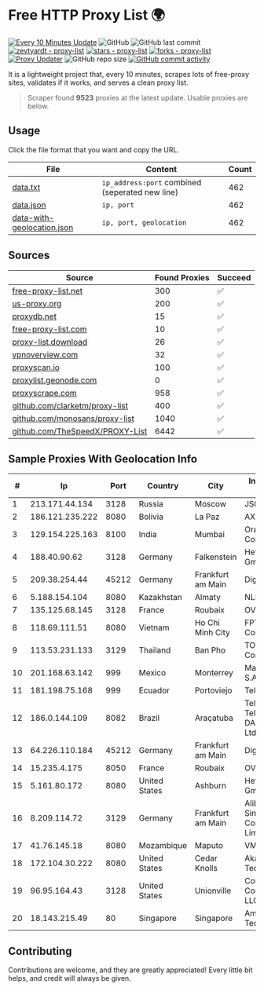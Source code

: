 
# Free HTTP Proxy List 🌍

[![Every 10 Minutes Update](https://github.com/mertguvencli/http-proxy-list/actions/workflows/main.yml/badge.svg?branch=main)](https://github.com/mertguvencli/http-proxy-list/actions/workflows/main.yml)
![GitHub](https://img.shields.io/github/license/mertguvencli/http-proxy-list)
![GitHub last commit](https://img.shields.io/github/last-commit/mertguvencli/http-proxy-list)
[![zevtyardt - proxy-list](https://img.shields.io/static/v1?label=zevtyardt&message=proxy-list&color=blue&logo=github)](https://github.com/zevtyardt/proxy-list "Go to GitHub repo")
[![stars - proxy-list](https://img.shields.io/github/stars/zevtyardt/proxy-list?style=social)](https://github.com/zevtyardt/proxy-list)
[![forks - proxy-list](https://img.shields.io/github/forks/zevtyardt/proxy-list?style=social)](https://github.com/zevtyardt/proxy-list)
[![Proxy Updater](https://github.com/zevtyardt/proxy-list/workflows/Proxy%20Updater/badge.svg)](https://github.com/zevtyardt/proxy-list/actions?query=workflow:"Proxy+Updater")
![GitHub repo size](https://img.shields.io/github/repo-size/zevtyardt/proxy-list)
[![GitHub commit activity](https://img.shields.io/github/commit-activity/m/zevtyardt/proxy-list?logo=commits)](https://github.com/zevtyardt/proxy-list/commits/main)

It is a lightweight project that, every 10 minutes, scrapes lots of free-proxy sites, validates if it works, and serves a clean proxy list.

> Scraper found **9523** proxies at the latest update. Usable proxies are below.

## Usage

Click the file format that you want and copy the URL.

|File|Content|Count|
|----|-------|-----|
|[data.txt](https://raw.githubusercontent.com/mertguvencli/http-proxy-list/main/proxy-list/data.txt)|`ip_address:port` combined (seperated new line)|462|
|[data.json](https://raw.githubusercontent.com/mertguvencli/http-proxy-list/main/proxy-list/data.json)|`ip, port`|462|
|[data-with-geolocation.json](https://raw.githubusercontent.com/mertguvencli/http-proxy-list/main/proxy-list/data-with-geolocation.json)|`ip, port, geolocation`|462|

## Sources

|Source|Found Proxies|Succeed|
|------|-------------|-------|
|[free-proxy-list.net](https://free-proxy-list.net)|300|✅|
|[us-proxy.org](https://www.us-proxy.org)|200|✅|
|[proxydb.net](http://proxydb.net)|15|✅|
|[free-proxy-list.com](https://free-proxy-list.com/?page=&port=&type%5B%5D=http&type%5B%5D=https&up_time=0&search=Search)|10|✅|
|[proxy-list.download](https://www.proxy-list.download/HTTP)|26|✅|
|[vpnoverview.com](https://vpnoverview.com/privacy/anonymous-browsing/free-proxy-servers)|32|✅|
|[proxyscan.io](https://www.proxyscan.io)|100|✅|
|[proxylist.geonode.com](https://proxylist.geonode.com/api/proxy-list?limit=300&page=1&sort_by=lastChecked&sort_type=desc&protocols=http,https)|0|✅|
|[proxyscrape.com](https://api.proxyscrape.com/v2/?request=displayproxies&protocol=http&timeout=10000&country=all&ssl=all&anonymity=all)|958|✅|
|[github.com/clarketm/proxy-list](https://raw.githubusercontent.com/clarketm/proxy-list/master/proxy-list-raw.txt)|400|✅|
|[github.com/monosans/proxy-list](https://raw.githubusercontent.com/monosans/proxy-list/main/proxies/http.txt)|1040|✅|
|[github.com/TheSpeedX/PROXY-List](https://raw.githubusercontent.com/TheSpeedX/PROXY-List/master/http.txt)|6442|✅|


## Sample Proxies With Geolocation Info

|#|Ip|Port|Country|City|Internet Service Provider|
|-|--|----|-------|----|-------------------------|
|1|213.171.44.134|3128|Russia|Moscow|JSC Comcor|
|2|186.121.235.222|8080|Bolivia|La Paz|AXS Bolivia S. A.|
|3|129.154.225.163|8100|India|Mumbai|Oracle Corporation|
|4|188.40.90.62|3128|Germany|Falkenstein|Hetzner Online GmbH|
|5|209.38.254.44|45212|Germany|Frankfurt am Main|DigitalOcean, LLC|
|6|5.188.154.104|8080|Kazakhstan|Almaty|NLS|
|7|135.125.68.145|3128|France|Roubaix|OVH SAS|
|8|118.69.111.51|8080|Vietnam|Ho Chi Minh City|FPT Telecom Company|
|9|113.53.231.133|3129|Thailand|Ban Pho|TOT Public Company Limited|
|10|201.168.63.142|999|Mexico|Monterrey|Marcatel Com, S.A. de C.V.|
|11|181.198.75.168|999|Ecuador|Portoviejo|Telconet S.A|
|12|186.0.144.109|8082|Brazil|Araçatuba|Tellius Telecomunicacoes DAS Americas Ltda|
|13|64.226.110.184|45212|Germany|Frankfurt am Main|DigitalOcean, LLC|
|14|15.235.4.175|8050|France|Roubaix|OVH SAS|
|15|5.161.80.172|8080|United States|Ashburn|Hetzner Online GmbH|
|16|8.209.114.72|3129|Germany|Frankfurt am Main|Alibaba.com Singapore E-Commerce Private Limited|
|17|41.76.145.18|8080|Mozambique|Maputo|VM  S.A|
|18|172.104.30.222|8080|United States|Cedar Knolls|Akamai Technologies|
|19|96.95.164.43|3128|United States|Unionville|Comcast Cable Communications, LLC|
|20|18.143.215.49|80|Singapore|Singapore|Amazon Technologies Inc.|



## Contributing

Contributions are welcome, and they are greatly appreciated! Every
little bit helps, and credit will always be given.

